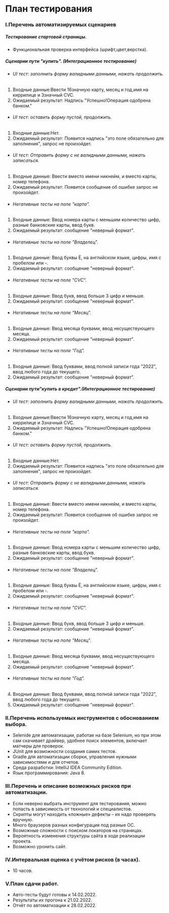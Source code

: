 # **План тестирования**
### I.Перечень автоматизируемых сценариев
##### Тестирование стартовой страницы.
* Функциональная проверка интерфейса (шрифт,цвет,верстка).
##### Сценарии пути "купить". (Интеграционное тестирование)
* ###### UI тест: заполнить форму валидными данными, нажать продолжить.
1. Входные данные:Ввести 16значную карту, месяц  и год,имя на киррилице  и 3значный CVC.
2. Ожидаемый результат: Надпись "Успешно!Операция одобрена банком." 
* ###### UI тест: оставить форму пустой, продолжить.
1. Входные данные:Нет. 
2. Ожидаемый результат: Появится надпись "это поле обязательно для заполнения", запрос не произойдет. 
* ###### UI тест: Отправить форму с не валидными данными, нажать записаться.
1. Входные данные: Ввести вместо имени никнейм, и вместо карты, номер телефона.
2. Ожидаемый результат: Появится сообщение об ошибке запрос не произойдет. 
* ###### Негативные тесты на поле "карта".
1. Входные данные: Ввод номера карты с меньшим количество цифр, разные банковские карты, ввод букв. 
2. Ожидаемый результат: сообщение "неверный формат".
* ###### Негативные тесты на поле "Владелец".
1. Входные данные: Ввод буквы Ё, на английском языке, цифры, имя с пробелом или -.
2. Ожидаемый результат: сообщение "неверный формат".
* ###### Негативные тесты на поле "СVC".
1. Входные данные:  Ввод букв, ввод больше 3 цифр и меньше.
2. Ожидаемый результат: сообщение "неверный формат".
* ###### Негативные тесты на поле "Месяц".
1. Входные данные: Ввод месяца буквами, ввод несуществующего месяца.
2.  Ожидаемый результат: сообщение "неверный формат".
*  ###### Негативные тесты на поле "Год".
1. Входные данные: Ввод буквами, ввод полной записи года "2022", ввод любого года до текущего.
2. Ожидаемый результат: сообщение "неверный формат".
##### Сценарии пути"купить в кредит".(Интеграционное тестирование)
* ###### UI тест: заполнить форму валидными данными, нажать продолжить.
1. Входные данные:Ввести 16значную карту, месяц  и год,имя на киррилице  и 3значный CVC.
2. Ожидаемый результат: Надпись "Успешно!Операция одобрена банком." 
* ###### UI тест: оставить форму пустой, продолжить.
1. Входные данные:Нет. 
2. Ожидаемый результат: Появится надпись "это поле обязательно для заполнения", запрос не произойдет. 
* ###### UI тест: Отправить форму с не валидными данными, нажать записаться.
1. Входные данные: Ввести вместо имени никнейм, и вместо карты, номер телефона.
2. Ожидаемый результат: Появится сообщение об ошибке запрос не произойдет. 
* ###### Негативные тесты на поле "карта".
1. Входные данные: Ввод номера карты с меньшим количество цифр, разные банковские карты, ввод букв. 
2. Ожидаемый результат: сообщение "неверный формат".
* ###### Негативные тесты на поле "Владелец".
1. Входные данные: Ввод буквы Ё, на английском языке, цифры, имя с пробелом или -.
2. Ожидаемый результат: сообщение "неверный формат".
* ###### Негативные тесты на поле "СVC".
1. Входные данные:  Ввод букв, ввод больше 3 цифр и меньше.
2. Ожидаемый результат: сообщение "неверный формат".
* ###### Негативные тесты на поле "Месяц".
1. Входные данные: Ввод месяца буквами, ввод несуществующего месяца.
2.  Ожидаемый результат: сообщение "неверный формат".
* ###### Негативные тесты на поле "Год".
4. Входные данные: Ввод буквами, ввод полной записи года "2022", ввод любого года до текущего.
5. Ожидаемый результат: сообщение "неверный формат".
### II.Перечень используемых инструментов с обоснованием выбора.
* Selenide для автоматизации, работае на базе Selenium, но при этом сам скачивает драйвер, удобнее поиск элементов, включает матчеры для проверок.
* JUnit для возможности создания самих тестов.
* Gradle для автоматизации сборки, управления нужными зависимостями и для отчетов.
* Среда разработки: IntelliJ IDEA Community Edition.
* Язык программирования: Java 8.
### III.Перечень и описание возможных рисков при автоматизации.
* Если неверно выбрать инструмент для тестирования, можно попасть в зависимость от технологий и специалистов.
* Скрипты могут находить «ложные» дефекты – их  надо проверять вручную.
* Много браузеров разных конфигурация под разные ОС.
* Возможные сложности с поиском локаторов на страницах.
* Вероятность изменения структуры сайта в ходе реализации проекта.
* Возможно уронить сайт.
### IV.Интервальная оценка с учётом рисков (в часах).
* 10 часов.
### V.План сдачи работ.
* Авто-тесты будут готовы к 14.02.2022.
* Результаты их прогона к 21.02.2022.
* Отчёт по автоматизации к 28.02.2022.

